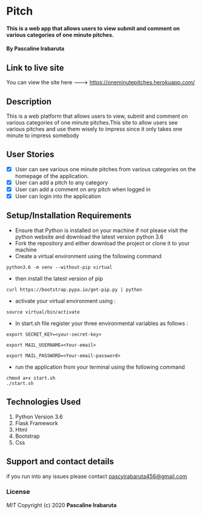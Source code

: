 # Pitch
####  This is a web app that allows users to view submit and comment on various categories of one minute pitches.
#### By **Pascaline Irabaruta**
## Link to live site
You can view the site here ---> https://oneminutepitches.herokuapp.com/

## Description
This is a web platform that allows users to view, submit and comment on various categories of one minute pitches.This site to allow users see various pitches and use them wisely to impress since it only takes one minute to impress somebody
## User Stories
- [x] User can see various one minute pitches from various categories on the homepage of the application.
- [x] User can add a pitch to any category
- [x] User can add a comment on any pitch when logged in
- [x] User can login into the application

## Setup/Installation Requirements
* Ensure that Python is installed on your machine if not please visit the python website and download the latest version python 3.6
* Fork the repository and either download the project or clone it to your machine
* Create a virtual environment using the following command
```
python3.6 -m venv --without-pip virtual
```
* then install the latest version of pip
```
curl https://bootstrap.pypa.io/get-pip.py | python
```
* activate your virtual environment using :
```
source virtual/bin/activate
```
* In start.sh file register your three environmental variables as follows :
```
export SECRET_KEY=<your-secret-key>
```

```
export MAIL_USERNAME=<Your-email>
```

```
export MAIL_PASSWORD=<Your-email-password>
```
* run the application from your terminal using the following command
```
chmod a+x start.sh
./start.sh
```

## Technologies Used
1. Python Version 3.6
2. Flask Framework
3. Html
4. Bootstrap
5. Css
## Support and contact details
if you run into any issues please contact pascyirabaruta456@gmail.com
### License
*MIT*
Copyright (c) 2020 **Pascaline Irabaruta**
